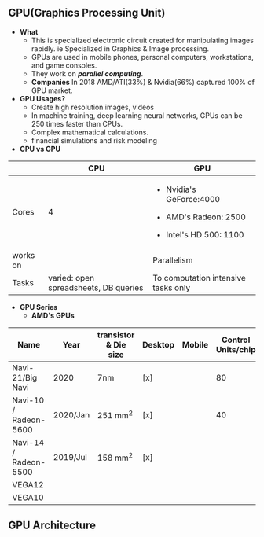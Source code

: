 ## GPU(Graphics Processing Unit)
- **What**
  - This is specialized electronic circuit created for manipulating images rapidly. ie Specialized in Graphics & Image processing.
  - GPUs are used in mobile phones, personal computers, workstations, and game consoles.
  - They work on ***parallel computing***.
  - **Companies** In 2018 AMD/ATI(33%) & Nvidia(66%) captured 100% of GPU market.	
- **GPU Usages?**
  - Create high resolution images, videos
  - In machine training, deep learning neural networks, GPUs can be 250 times faster than CPUs.
  - Complex mathematical calculations.
  - financial simulations and risk modeling
- **CPU vs GPU**  

|  | CPU | GPU |
| --- | --- | --- |
| Cores | 4 |<ul><li>Nvidia's GeForce:4000</li></ul><ul><li>AMD's Radeon: 2500</li></ul><ul><li>Intel's HD 500: 1100</li></ul>|
| works on | | Parallelism |
| Tasks | varied: open spreadsheets, DB queries | To computation intensive tasks only |

- **GPU Series**
  - **AMD's GPUs**

| Name | Year | transistor & Die size | Desktop | Mobile |Control Units/chip|
| --- | --- | --- | --- | --- |---|
|Navi-21/Big Navi|2020|7nm|[x] | |80|
| Navi-10 / Radeon-5600 | 2020/Jan | 251 mm<sup>2</sup> | [x] | |40|
| Navi-14 / Radeon-5500 | 2019/Jul | 158 mm<sup>2</sup> | [x] | ||
|VEGA12||||||
|VEGA10||||||


## GPU Architecture
